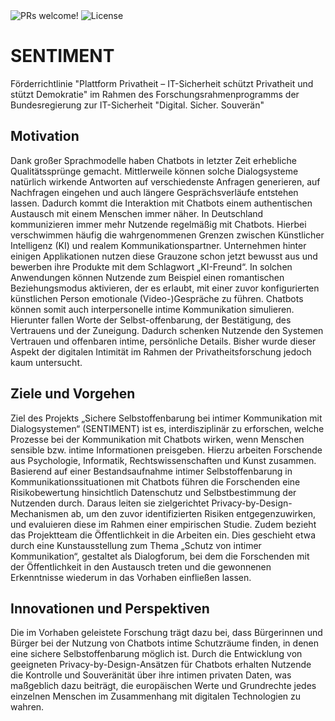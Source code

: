 <div>
  <img src="https://img.shields.io/static/v1?label=PRs&message=welcome&style=flat-square&color=5e17eb&labelColor=000000" alt="PRs welcome!" />
  <img alt="License" src="https://img.shields.io/github/license/dmnktoe/sentiment?style=flat-square&color=5e17eb&labelColor=000000">
</div>

# SENTIMENT
Förderrichtlinie "Plattform Privatheit – IT-Sicherheit schützt Privatheit und stützt Demokratie" im Rahmen des Forschungsrahmenprogramms der Bundesregierung zur IT-Sicherheit "Digital. Sicher. Souverän"

## Motivation
Dank großer Sprachmodelle haben Chatbots in letzter Zeit erhebliche Qualitätssprünge gemacht. Mittlerweile können solche Dialogsysteme natürlich wirkende Antworten auf verschiedenste Anfragen generieren, auf Nachfragen eingehen und auch längere Gesprächsverläufe entstehen lassen. Dadurch kommt die Interaktion mit Chatbots einem authentischen Austausch mit einem Menschen immer näher. In Deutschland kommunizieren immer mehr Nutzende regelmäßig mit Chatbots. Hierbei verschwimmen häufig die wahrgenommenen Grenzen zwischen Künstlicher Intelligenz (KI) und realem Kommunikationspartner. Unternehmen hinter einigen Applikationen nutzen diese Grauzone schon jetzt bewusst aus und bewerben ihre Produkte mit dem Schlagwort „KI-Freund“. In solchen Anwendungen können Nutzende zum Beispiel einen romantischen Beziehungsmodus aktivieren, der es erlaubt, mit einer zuvor konfigurierten künstlichen Person emotionale (Video-)Gespräche zu führen. Chatbots können somit auch interpersonelle intime Kommunikation simulieren. Hierunter fallen Worte der Selbst-offenbarung, der Bestätigung, des Vertrauens und der Zuneigung. Dadurch schenken Nutzende den Systemen Vertrauen und offenbaren intime, persönliche Details. Bisher wurde dieser Aspekt der digitalen Intimität im Rahmen der Privatheitsforschung jedoch kaum untersucht.

## Ziele und Vorgehen
Ziel des Projekts „Sichere Selbstoffenbarung bei intimer Kommunikation mit Dialogsystemen“ (SENTIMENT) ist es, interdisziplinär zu erforschen, welche Prozesse bei der Kommunikation mit Chatbots wirken, wenn Menschen sensible bzw. intime Informationen preisgeben. Hierzu arbeiten Forschende aus Psychologie, Informatik, Rechtswissenschaften und Kunst zusammen. Basierend auf einer Bestandsaufnahme intimer Selbstoffenbarung in Kommunikationssituationen mit Chatbots führen die Forschenden eine Risikobewertung hinsichtlich Datenschutz und Selbstbestimmung der Nutzenden durch. Daraus leiten sie zielgerichtet Privacy-by-Design-Mechanismen ab, um den zuvor identifizierten Risiken entgegenzuwirken, und evaluieren diese im Rahmen einer empirischen Studie. Zudem bezieht das Projektteam die Öffentlichkeit in die Arbeiten ein. Dies geschieht etwa durch eine Kunstausstellung zum Thema „Schutz von intimer Kommunikation“, gestaltet als Dialogforum, bei dem die Forschenden mit der Öffentlichkeit in den Austausch treten und die gewonnenen Erkenntnisse wiederum in das Vorhaben einfließen lassen.

## Innovationen und Perspektiven
Die im Vorhaben geleistete Forschung trägt dazu bei, dass Bürgerinnen und Bürger bei der Nutzung von Chatbots intime Schutzräume finden, in denen eine sichere Selbstoffenbarung möglich ist. Durch die Entwicklung von geeigneten Privacy-by-Design-Ansätzen für Chatbots erhalten Nutzende die Kontrolle und Souveränität über ihre intimen privaten Daten, was maßgeblich dazu beiträgt, die europäischen Werte und Grundrechte jedes einzelnen Menschen im Zusammenhang mit digitalen Technologien zu wahren.
